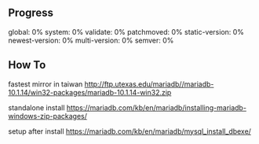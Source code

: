 ## Progress

global:           0%
system:           0%
validate:         0%
patchmoved:       0%
static-version:   0%
newest-version:   0%
multi-version:    0%
semver:           0%


## How To

fastest mirror in taiwan 
http://ftp.utexas.edu/mariadb//mariadb-10.1.14/win32-packages/mariadb-10.1.14-win32.zip

standalone install
https://mariadb.com/kb/en/mariadb/installing-mariadb-windows-zip-packages/

setup after install
https://mariadb.com/kb/en/mariadb/mysql_install_dbexe/


